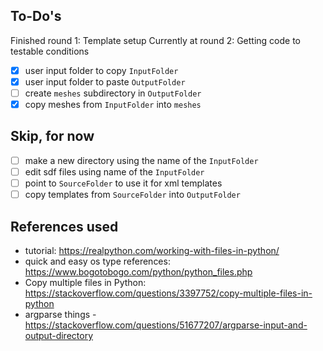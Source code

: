 ## To-Do's

Finished round 1: Template setup
Currently at round 2: Getting code to testable conditions

- [x] user input folder to copy `InputFolder`
- [x] user input folder to paste `OutputFolder`
- [ ] create `meshes` subdirectory in `OutputFolder`
- [x] copy meshes from `InputFolder` into `meshes`

## Skip, for now
- [ ] make a new directory using the name of the `InputFolder`
- [ ] edit sdf files using name of the `InputFolder`
- [ ] point to `SourceFolder` to use it for xml templates
- [ ] copy templates from `SourceFolder` into `OutputFolder`

## References used
- tutorial: https://realpython.com/working-with-files-in-python/
- quick and easy os type references: https://www.bogotobogo.com/python/python_files.php
- Copy multiple files in Python: https://stackoverflow.com/questions/3397752/copy-multiple-files-in-python
- argparse things - https://stackoverflow.com/questions/51677207/argparse-input-and-output-directory